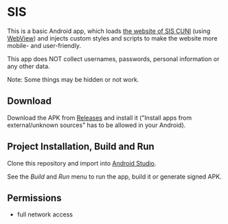 # SIS

This is a basic Android app, which loads [the website of SIS CUNI](https://is.cuni.cz/studium/) (using [WebView](https://developer.android.com/reference/android/webkit/WebView.html)) and injects custom styles and scripts to make the website more mobile- and user-friendly.

This app does NOT collect usernames, passwords, personal information or any other data.

Note: Some things may be hidden or not work.

## Download

Download the APK from [Releases](https://github.com/sykoram/sis/releases) and install it ("Install apps from external/unknown sources" has to be allowed in your Android).

## Project Installation, Build and Run

Clone this repository and import into [Android Studio](https://developer.android.com/studio/).

See the *Build* and *Run* menu to run the app, build it or generate signed APK.

## Permissions

- full network access
